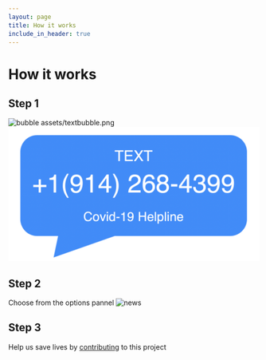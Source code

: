 ```yaml
---
layout: page
title: How it works
include_in_header: true
---
```


# How it works

## Step 1
![bubble](https://miro.medium.com/max/1200/1*mk1-6aYaf_Bes1E3Imhc0A.jpeg)
assets/textbubble.png
![bubble2](https://github.com/annajt178/covid/blob/master/assets/textbubble.png)


## Step 2
Choose from the options pannel
![news](assets/news.png)

## Step 3



Help us save lives by [contributing](https://www.gofundme.com/f/help-spread-information-about-covid19-via-text) to this project 

